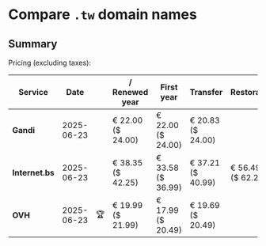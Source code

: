 # Compare `.tw` domain names

## Summary

Pricing (excluding taxes):

| Service | Date |  | / Renewed year | First year | Transfer | Restoration |
|--|--|--|--|--|--|--|
| **Gandi** | 2025-06-23 |  | € 22.00<br>($ 24.00) | € 22.00<br>($ 24.00) | € 20.83<br>($ 24.00) |  |
| **Internet.bs** | 2025-06-23 |  | € 38.35<br>($ 42.25) | € 33.58<br>($ 36.99) | € 37.21<br>($ 40.99) | € 56.49<br>($ 62.25) |
| **OVH** | 2025-06-23 | 🏆 | € 19.99<br>($ 21.99) | € 17.99<br>($ 20.49) | € 19.69<br>($ 20.49) |  |
